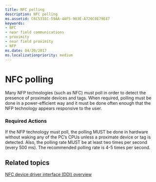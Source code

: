 ```yaml
---
title: NFC polling
description: NFC polling
ms.assetid: C6C531EC-59AA-4AF5-903E-A726C0E79E47
keywords:
- NFC
- near field communications
- proximity
- near field proximity
- NFP
ms.date: 04/20/2017
ms.localizationpriority: medium
---
```


# NFC polling


Many NFP technologies (such as NFC) must poll in order to detect the presence of proximate devices and tags. When required, polling must be done in a power-efficient way and it must be done often enough that the NFP technology appears responsive to the user.

### Required Actions

If the NFP technology must poll, the polling MUST be done in hardware without waking any of the PC’s CPUs unless a proximate device or tag is detected. Also, the polling rate MUST be at least two times per second (every 500 ms). The recommended polling rate is 4-5 times per second.

 

 
## Related topics
[NFC device driver interface (DDI) overview](/windows-hardware/drivers/ddi/index)  
